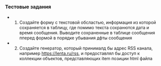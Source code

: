 ### Тестовые задания

- 1. Создайте форму с текстовой обсластью, информация из которой сохраняется в таблицу, где помимо текста сохранются дата и время сообщения. 
Выводите сохраненные в таблице сообщения пперед формой в порядке убывания дфты сообщения

- 2. Создайте генератор, который принималд бы адрес RSS канала, например https://lenta.ru/rss, и предоставлял бы доступ к коллекции объектов, 
представляющих item позиции html файла  
